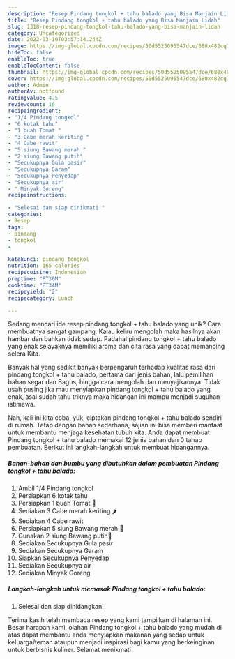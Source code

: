 ```yaml
---
description: "Resep Pindang tongkol + tahu balado yang Bisa Manjain Lidah"
title: "Resep Pindang tongkol + tahu balado yang Bisa Manjain Lidah"
slug: 1318-resep-pindang-tongkol-tahu-balado-yang-bisa-manjain-lidah
category: Uncategorized
date: 2022-03-10T03:57:14.244Z
image: https://img-global.cpcdn.com/recipes/50d5525095547dce/680x482cq70/pindang-tongkol-tahu-balado-foto-resep-utama.jpg
hideToc: false
enableToc: true
enableTocContent: false
thumbnail: https://img-global.cpcdn.com/recipes/50d5525095547dce/680x482cq70/pindang-tongkol-tahu-balado-foto-resep-utama.jpg
cover: https://img-global.cpcdn.com/recipes/50d5525095547dce/680x482cq70/pindang-tongkol-tahu-balado-foto-resep-utama.jpg
author: Admin
authorAv: notfound
ratingvalue: 4.5
reviewcount: 16
recipeingredient:
- "1/4 Pindang tongkol"
- "6 kotak tahu"
- "1 buah Tomat "
- "3 Cabe merah keriting "
- "4 Cabe rawit"
- "5 siung Bawang merah "
- "2 siung Bawang putih"
- "Secukupnya Gula pasir"
- "Secukupnya Garam"
- "Secukupnya Penyedap"
- "Secukupnya air"
- " Minyak Goreng"
recipeinstructions:

- "Selesai dan siap dinikmati!"
categories:
- Resep
tags:
- pindang
- tongkol
- 

katakunci: pindang tongkol  
nutrition: 165 calories
recipecuisine: Indonesian
preptime: "PT36M"
cooktime: "PT34M"
recipeyield: "2"
recipecategory: Lunch

---
```





Sedang mencari ide resep pindang tongkol + tahu balado yang unik? Cara membuatnya sangat gampang. Kalau keliru mengolah maka hasilnya akan hambar dan bahkan tidak sedap. Padahal pindang tongkol + tahu balado yang enak selayaknya memiliki aroma dan cita rasa yang dapat memancing selera Kita.





Banyak hal yang sedikit banyak berpengaruh terhadap kualitas rasa dari pindang tongkol + tahu balado, pertama dari jenis bahan, lalu pemilihan bahan segar dan Bagus, hingga cara mengolah dan menyajikannya. Tidak usah pusing jika mau menyiapkan pindang tongkol + tahu balado yang enak,      asal sudah tahu triknya maka hidangan ini mampu menjadi suguhan istimewa.





















Nah, kali ini kita coba, yuk, ciptakan pindang tongkol + tahu balado sendiri di rumah. Tetap dengan bahan sederhana, sajian ini bisa memberi manfaat untuk membantu menjaga kesehatan tubuh kita. Anda dapat membuat Pindang tongkol + tahu balado memakai 12 jenis bahan dan 0 tahap pembuatan. Berikut ini langkah-langkah untuk membuat hidangannya.

<!--inarticleads1-->

##### Bahan-bahan dan bumbu yang dibutuhkan dalam pembuatan Pindang tongkol + tahu balado:

1. Ambil 1/4 Pindang tongkol
1. Persiapkan 6 kotak tahu
1. Persiapkan 1 buah Tomat 🍅
1. Sediakan 3 Cabe merah keriting 🌶️
1. Sediakan 4 Cabe rawit
1. Persiapkan 5 siung Bawang merah 🌰
1. Gunakan 2 siung Bawang putih🧄
1. Sediakan Secukupnya Gula pasir
1. Sediakan Secukupnya Garam
1. Siapkan Secukupnya Penyedap
1. Sediakan Secukupnya air
1. Sediakan  Minyak Goreng




<!--inarticleads2-->

##### Langkah-langkah untuk memasak Pindang tongkol + tahu balado:


1. Selesai dan siap dihidangkan!



Terima kasih telah membaca resep yang kami tampilkan di halaman ini. Besar harapan kami, olahan Pindang tongkol + tahu balado yang mudah di atas dapat membantu anda menyiapkan makanan yang sedap untuk keluarga/teman ataupun menjadi inspirasi bagi kamu yang berkeinginan untuk berbisnis kuliner. Selamat menikmati
